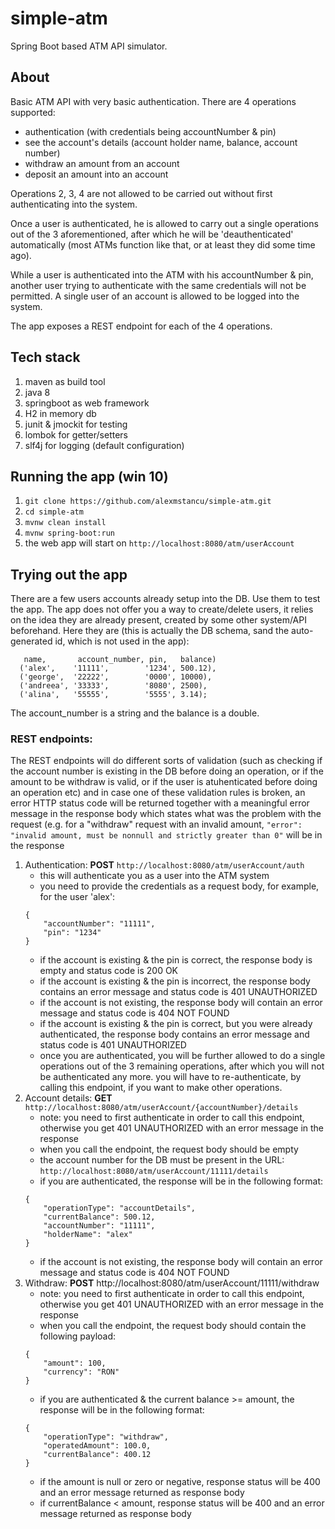 # simple-atm
Spring Boot based ATM API simulator.

## About

Basic ATM API with very basic authentication. There are 4 operations supported:
* authentication (with credentials being accountNumber & pin)
* see the account's details (account holder name, balance, account number)
* withdraw an amount from an account
* deposit an amount into an account

Operations 2, 3, 4 are not allowed to be carried out without first authenticating into the system.

Once a user is authenticated, he is allowed to carry out a single operations out of the 3 aforementioned, after which
he will be 'deauthenticated' automatically (most ATMs function like that, or at least they did some time ago).

While a user is authenticated into the ATM with his accountNumber & pin, another user trying to authenticate
with the same credentials will not be permitted. A single user of an account is allowed to be logged into the system.

The app exposes a REST endpoint for each of the 4 operations.

## Tech stack
1. maven as build tool
2. java 8
3. springboot as web framework
4. H2 in memory db
5. junit & jmockit for testing 
6. lombok for getter/setters
7. slf4j for logging (default configuration) 

## Running the app (win 10)

1. `git clone https://github.com/alexmstancu/simple-atm.git`
2. `cd simple-atm`
3. `mvnw clean install`
4. `mvnw spring-boot:run`
5. the web app will start on `http://localhost:8080/atm/userAccount`

## Trying out the app

There are a few users accounts already setup into the DB. Use them to test the app.
The app does not offer you a way to create/delete users, it relies on the idea they are already present, created by some other system/API beforehand. Here they are (this is actually the DB schema, sand the auto-generated id, which is not used in the app):
```
   name,       account_number, pin,   balance)
  ('alex',    '11111',        '1234', 500.12),
  ('george',  '22222',        '0000', 10000),
  ('andreea', '33333',        '8080', 2500),
  ('alina',   '55555',        '5555', 3.14);
```
The account_number is a string and the balance is a double.

### REST endpoints:

The REST endpoints will do different sorts of validation (such as checking if the account number is existing in the DB before doing an operation, or if the amount to be withdraw is valid, or if the user is atuhenticated before doing an operation etc) and in case one of these validation rules is broken, an error HTTP status code will be returned together with a meaningful error message in the response body which states what was the problem with the request (e.g. for a "withdraw" request with an invalid amount, ```"error": "invalid amount, must be nonnull and strictly greater than 0"``` will be in the response


1. Authentication: **POST** `http://localhost:8080/atm/userAccount/auth`
   * this will authenticate you as a user into the ATM system
   * you need to provide the credentials as a request body, for example, for the user 'alex':
   ```
   {
	   "accountNumber": "11111",
	   "pin": "1234"
   }
   ```
   * if the account is existing & the pin is correct, the response body is empty and status code is 200 OK
   * if the account is existing & the pin is incorrect, the response body contains an error message and status code is 401 UNAUTHORIZED
   * if the account is not existing, the response body will contain an error message and status code is 404 NOT FOUND
   * if the account is existing & the pin is correct, but you were already authenticated, the response body contains an error message and status code is 401 UNAUTHORIZED
   * once you are authenticated, you will be further allowed to do a single operations out of the 3 remaining operations, after which you will not be authenticated any more. you will have to re-authenticate, by calling this endpoint, if you want to make other operations.
2. Account details: **GET** `http://localhost:8080/atm/userAccount/{accountNumber}/details`
	* note: you need to first authenticate in order to call this endpoint, otherwise you get 401 UNAUTHORIZED with an error message in the response
	* when you call the endpoint, the request body should be empty
	* the account number for the DB must be present in the URL: `http://localhost:8080/atm/userAccount/11111/details`
	* if you are authenticated, the response will be in the following format:
	```
	{
        "operationType": "accountDetails",
        "currentBalance": 500.12,
        "accountNumber": "11111",
        "holderName": "alex"
	}
	``` 
    * if the account is not existing, the response body will contain an error message and status code is 404 NOT FOUND
3. Withdraw: **POST** http://localhost:8080/atm/userAccount/11111/withdraw
    * note: you need to first authenticate in order to call this endpoint, otherwise you get 401 UNAUTHORIZED with an error message in the response
    * when you call the endpoint, the request body should contain the following payload:
    ```
    {
        "amount": 100,
        "currency": "RON"
    }
    ```
    * if you are authenticated & the current balance >= amount, the response will be in the following format:
    ```
    {
        "operationType": "withdraw",
        "operatedAmount": 100.0,
        "currentBalance": 400.12
    }
    ```
    * if the amount is null or zero or negative, response status will be 400 and an error message returned as response body
    * if currentBalance < amount, response status will be 400 and an error message returned as response body
